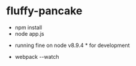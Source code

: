 # fluffy-pancake

 - npm install
 - node app.js
 
 * running fine on node v8.9.4 *
 for development 
 - webpack --watch

